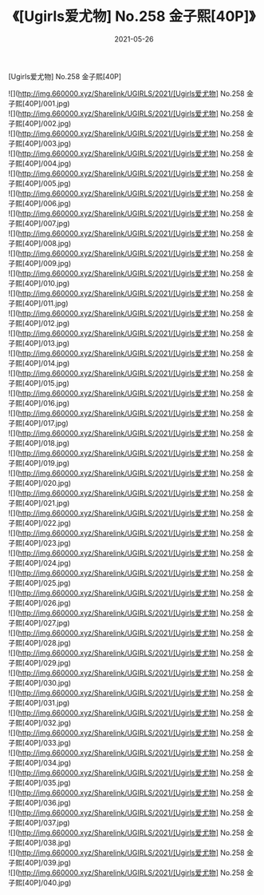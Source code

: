﻿---
layout: post
title:  《[Ugirls爱尤物] No.258 金子熙[40P]》
date:   2021-05-26
img: http://img.660000.xyz/Sharelink/UGIRLS/2021/[Ugirls爱尤物] No.258 金子熙[40P]/000.jpg
categories: [美女, 清纯, 唯美]
---

[Ugirls爱尤物] No.258 金子熙[40P]

  ![](http://img.660000.xyz/Sharelink/UGIRLS/2021/[Ugirls爱尤物] No.258 金子熙[40P]/001.jpg) <br> ![](http://img.660000.xyz/Sharelink/UGIRLS/2021/[Ugirls爱尤物] No.258 金子熙[40P]/002.jpg) <br> ![](http://img.660000.xyz/Sharelink/UGIRLS/2021/[Ugirls爱尤物] No.258 金子熙[40P]/003.jpg) <br> ![](http://img.660000.xyz/Sharelink/UGIRLS/2021/[Ugirls爱尤物] No.258 金子熙[40P]/004.jpg) <br> ![](http://img.660000.xyz/Sharelink/UGIRLS/2021/[Ugirls爱尤物] No.258 金子熙[40P]/005.jpg) <br> ![](http://img.660000.xyz/Sharelink/UGIRLS/2021/[Ugirls爱尤物] No.258 金子熙[40P]/006.jpg) <br> ![](http://img.660000.xyz/Sharelink/UGIRLS/2021/[Ugirls爱尤物] No.258 金子熙[40P]/007.jpg) <br> ![](http://img.660000.xyz/Sharelink/UGIRLS/2021/[Ugirls爱尤物] No.258 金子熙[40P]/008.jpg) <br> ![](http://img.660000.xyz/Sharelink/UGIRLS/2021/[Ugirls爱尤物] No.258 金子熙[40P]/009.jpg) <br> ![](http://img.660000.xyz/Sharelink/UGIRLS/2021/[Ugirls爱尤物] No.258 金子熙[40P]/010.jpg) <br> ![](http://img.660000.xyz/Sharelink/UGIRLS/2021/[Ugirls爱尤物] No.258 金子熙[40P]/011.jpg) <br> ![](http://img.660000.xyz/Sharelink/UGIRLS/2021/[Ugirls爱尤物] No.258 金子熙[40P]/012.jpg) <br> ![](http://img.660000.xyz/Sharelink/UGIRLS/2021/[Ugirls爱尤物] No.258 金子熙[40P]/013.jpg) <br> ![](http://img.660000.xyz/Sharelink/UGIRLS/2021/[Ugirls爱尤物] No.258 金子熙[40P]/014.jpg) <br> ![](http://img.660000.xyz/Sharelink/UGIRLS/2021/[Ugirls爱尤物] No.258 金子熙[40P]/015.jpg) <br> ![](http://img.660000.xyz/Sharelink/UGIRLS/2021/[Ugirls爱尤物] No.258 金子熙[40P]/016.jpg) <br> ![](http://img.660000.xyz/Sharelink/UGIRLS/2021/[Ugirls爱尤物] No.258 金子熙[40P]/017.jpg) <br> ![](http://img.660000.xyz/Sharelink/UGIRLS/2021/[Ugirls爱尤物] No.258 金子熙[40P]/018.jpg) <br> ![](http://img.660000.xyz/Sharelink/UGIRLS/2021/[Ugirls爱尤物] No.258 金子熙[40P]/019.jpg) <br> ![](http://img.660000.xyz/Sharelink/UGIRLS/2021/[Ugirls爱尤物] No.258 金子熙[40P]/020.jpg) <br> ![](http://img.660000.xyz/Sharelink/UGIRLS/2021/[Ugirls爱尤物] No.258 金子熙[40P]/021.jpg) <br> ![](http://img.660000.xyz/Sharelink/UGIRLS/2021/[Ugirls爱尤物] No.258 金子熙[40P]/022.jpg) <br> ![](http://img.660000.xyz/Sharelink/UGIRLS/2021/[Ugirls爱尤物] No.258 金子熙[40P]/023.jpg) <br> ![](http://img.660000.xyz/Sharelink/UGIRLS/2021/[Ugirls爱尤物] No.258 金子熙[40P]/024.jpg) <br> ![](http://img.660000.xyz/Sharelink/UGIRLS/2021/[Ugirls爱尤物] No.258 金子熙[40P]/025.jpg) <br> ![](http://img.660000.xyz/Sharelink/UGIRLS/2021/[Ugirls爱尤物] No.258 金子熙[40P]/026.jpg) <br> ![](http://img.660000.xyz/Sharelink/UGIRLS/2021/[Ugirls爱尤物] No.258 金子熙[40P]/027.jpg) <br> ![](http://img.660000.xyz/Sharelink/UGIRLS/2021/[Ugirls爱尤物] No.258 金子熙[40P]/028.jpg) <br> ![](http://img.660000.xyz/Sharelink/UGIRLS/2021/[Ugirls爱尤物] No.258 金子熙[40P]/029.jpg) <br> ![](http://img.660000.xyz/Sharelink/UGIRLS/2021/[Ugirls爱尤物] No.258 金子熙[40P]/030.jpg) <br> ![](http://img.660000.xyz/Sharelink/UGIRLS/2021/[Ugirls爱尤物] No.258 金子熙[40P]/031.jpg) <br> ![](http://img.660000.xyz/Sharelink/UGIRLS/2021/[Ugirls爱尤物] No.258 金子熙[40P]/032.jpg) <br> ![](http://img.660000.xyz/Sharelink/UGIRLS/2021/[Ugirls爱尤物] No.258 金子熙[40P]/033.jpg) <br> ![](http://img.660000.xyz/Sharelink/UGIRLS/2021/[Ugirls爱尤物] No.258 金子熙[40P]/034.jpg) <br> ![](http://img.660000.xyz/Sharelink/UGIRLS/2021/[Ugirls爱尤物] No.258 金子熙[40P]/035.jpg) <br> ![](http://img.660000.xyz/Sharelink/UGIRLS/2021/[Ugirls爱尤物] No.258 金子熙[40P]/036.jpg) <br> ![](http://img.660000.xyz/Sharelink/UGIRLS/2021/[Ugirls爱尤物] No.258 金子熙[40P]/037.jpg) <br> ![](http://img.660000.xyz/Sharelink/UGIRLS/2021/[Ugirls爱尤物] No.258 金子熙[40P]/038.jpg) <br> ![](http://img.660000.xyz/Sharelink/UGIRLS/2021/[Ugirls爱尤物] No.258 金子熙[40P]/039.jpg) <br> ![](http://img.660000.xyz/Sharelink/UGIRLS/2021/[Ugirls爱尤物] No.258 金子熙[40P]/040.jpg) <br>